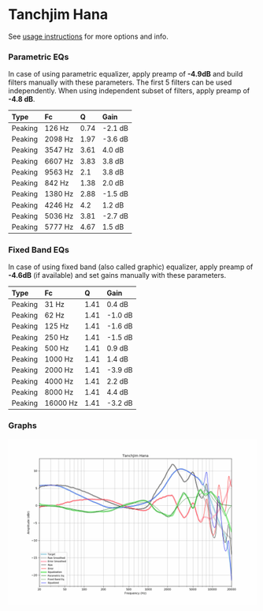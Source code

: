 # Tanchjim Hana
See [usage instructions](https://github.com/jaakkopasanen/AutoEq#usage) for more options and info.

### Parametric EQs
In case of using parametric equalizer, apply preamp of **-4.9dB** and build filters manually
with these parameters. The first 5 filters can be used independently.
When using independent subset of filters, apply preamp of **-4.8 dB**.

| Type    | Fc      |    Q | Gain    |
|:--------|:--------|:-----|:--------|
| Peaking | 126 Hz  | 0.74 | -2.1 dB |
| Peaking | 2098 Hz | 1.97 | -3.6 dB |
| Peaking | 3547 Hz | 3.61 | 4.0 dB  |
| Peaking | 6607 Hz | 3.83 | 3.8 dB  |
| Peaking | 9563 Hz | 2.1  | 3.8 dB  |
| Peaking | 842 Hz  | 1.38 | 2.0 dB  |
| Peaking | 1380 Hz | 2.88 | -1.5 dB |
| Peaking | 4246 Hz | 4.2  | 1.2 dB  |
| Peaking | 5036 Hz | 3.81 | -2.7 dB |
| Peaking | 5777 Hz | 4.67 | 1.5 dB  |

### Fixed Band EQs
In case of using fixed band (also called graphic) equalizer, apply preamp of **-4.6dB**
(if available) and set gains manually with these parameters.

| Type    | Fc       |    Q | Gain    |
|:--------|:---------|:-----|:--------|
| Peaking | 31 Hz    | 1.41 | 0.4 dB  |
| Peaking | 62 Hz    | 1.41 | -1.0 dB |
| Peaking | 125 Hz   | 1.41 | -1.6 dB |
| Peaking | 250 Hz   | 1.41 | -1.5 dB |
| Peaking | 500 Hz   | 1.41 | 0.9 dB  |
| Peaking | 1000 Hz  | 1.41 | 1.4 dB  |
| Peaking | 2000 Hz  | 1.41 | -3.9 dB |
| Peaking | 4000 Hz  | 1.41 | 2.2 dB  |
| Peaking | 8000 Hz  | 1.41 | 4.4 dB  |
| Peaking | 16000 Hz | 1.41 | -3.2 dB |

### Graphs
![](./Tanchjim%20Hana.png)